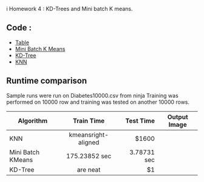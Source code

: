 i Homework 4 : KD-Trees and Mini batch K means. 

## Code : 

* [Table](https://github.com/gbtimmon/fss16_teamf/blob/master/Code/4/Table.py) 
* [Mini Batch K Means](https://github.com/gbtimmon/fss16_teamf/blob/master/Code/4/MiniBatchKMeans.py) 
* [KD-Tree](https://github.com/gbtimmon/fss16_teamf/blob/master/Code/4/KDTree.py)
* [KNN](https://github.com/gbtimmon/fss16_teamf/blob/master/Code/4/KNN.py)

## Runtime comparison

Sample runs were run on Diabetes10000.csv from ninja 
Training was performed on 10000 row and training was tested on another 10000 rows. 

| Algorithm         | Train Time    | Test Time | Output Image | 
| ----------------- |:-------------:| ---------:| ------------ |
| KNN               | kmeansright-aligned | $1600 |  |
| Mini Batch KMeans | 175.23852 sec | 3.78731 sec |  |
| KD-Tree           | are neat      |    $1 |  |


